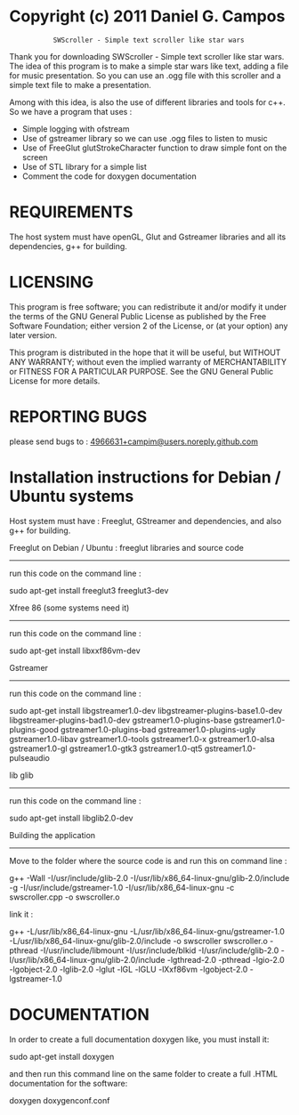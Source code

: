 # Copyright (c) 2011 Daniel G. Campos

               SWScroller - Simple text scroller like star wars

Thank you for downloading SWScroller - Simple text scroller like star wars.
The idea of this program is to make a simple star wars like text, adding a file for music presentation. 
So you can use an .ogg file with this scroller and a simple text file to make a presentation.

Among with this idea, is also the use of different libraries and tools for c++. So we have a program that uses :

* Simple logging with ofstream
* Use of gstreamer library so we can use .ogg files to listen to music
* Use of FreeGlut glutStrokeCharacter function to draw simple font on the screen
* Use of STL library for a simple list
* Comment the code for doxygen documentation

REQUIREMENTS
============

The host system must have openGL, Glut and Gstreamer libraries and all its dependencies, g++ for building.


LICENSING
=========

This program is free software; you can redistribute it and/or
modify it under the terms of the GNU General Public License
as published by the Free Software Foundation; either version 2
of the License, or (at your option) any later version.

This program is distributed in the hope that it will be useful,
but WITHOUT ANY WARRANTY; without even the implied warranty of
MERCHANTABILITY or FITNESS FOR A PARTICULAR PURPOSE.  See the
GNU General Public License for more details.


REPORTING BUGS
==============

please send bugs to : 4966631+campim@users.noreply.github.com


Installation instructions for Debian / Ubuntu systems
=====================================================

Host system must have : Freeglut, GStreamer and dependencies, and also g++  for building.

Freeglut on Debian / Ubuntu : freeglut libraries and source code
****************************************************************
run this code on the command line : 

sudo apt-get install freeglut3 freeglut3-dev

Xfree 86 (some systems need it)
***************************************
run this code on the command line :

sudo apt-get install libxxf86vm-dev

Gstreamer 
*****************************************
run this code on the command line :

sudo apt-get install libgstreamer1.0-dev libgstreamer-plugins-base1.0-dev libgstreamer-plugins-bad1.0-dev gstreamer1.0-plugins-base gstreamer1.0-plugins-good gstreamer1.0-plugins-bad gstreamer1.0-plugins-ugly gstreamer1.0-libav gstreamer1.0-tools gstreamer1.0-x gstreamer1.0-alsa gstreamer1.0-gl gstreamer1.0-gtk3 gstreamer1.0-qt5 gstreamer1.0-pulseaudio


lib glib
******************************************
run this code on the command line :

sudo apt-get install libglib2.0-dev


Building the application
******************************************
Move to the folder where the source code is and run this on command line :

g++ -Wall -I/usr/include/glib-2.0 -I/usr/lib/x86_64-linux-gnu/glib-2.0/include -g -I/usr/include/gstreamer-1.0 -I/usr/lib/x86_64-linux-gnu -c swscroller.cpp -o swscroller.o

link it :

g++ -L/usr/lib/x86_64-linux-gnu -L/usr/lib/x86_64-linux-gnu/gstreamer-1.0 -L/usr/lib/x86_64-linux-gnu/glib-2.0/include -o swscroller swscroller.o  -pthread -I/usr/include/libmount -I/usr/include/blkid -I/usr/include/glib-2.0 -I/usr/lib/x86_64-linux-gnu/glib-2.0/include -lgthread-2.0 -pthread -lgio-2.0 -lgobject-2.0 -lglib-2.0 -lglut -lGL -lGLU -lXxf86vm -lgobject-2.0 -lgstreamer-1.0


DOCUMENTATION
=============
In order to create a full documentation doxygen like, you must install it:

sudo apt-get install doxygen

and then run this command line on the same folder to create a full .HTML documentation for the software:

doxygen doxygenconf.conf
